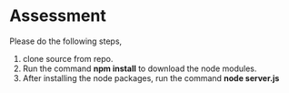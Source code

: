# Assessment
Please do the following steps,
1) clone source from repo.
2) Run the command **npm install** to download the node modules.
3) After installing the node packages, run the command **node server.js**
